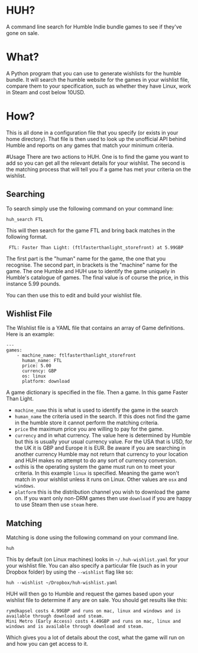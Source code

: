 # HUH?
A command line search for Humble Indie bundle games to see if they've gone on sale.

# What?
A Python program that you can use to generate wishlists for the humble bundle. It will search the humble website for the games in your wishlist file, compare them to your specification, such as whether they have Linux, work in Steam and cost below 10USD.

# How?
This is all done in a configuration file that you specify (or exists in your home directory). That file is then used to look up the unofficial API behind Humble and reports on any games that match your minimum criteria.

#Usage
There are two actions to HUH. One is to find the game you want to add so you can get all the relevant details for your wishlist. The second is the matching process that will tell you if a game has met your criteria on the wishlist.
## Searching
To search simply use the following command on your command line:

    huh_search FTL
 
 This will then search for the game FTL and bring back matches in the following format.
 
     FTL: Faster Than Light: (ftlfasterthanlight_storefront) at 5.99GBP

The first part is the "human" name for the game, the one that you recognise. The second part, in brackets is the "machine" name for the game. The one Humble and HUH use to identify the game uniquely in Humble's catalogue of games. The final value is of course the price, in this instance 5.99 pounds.

You can then use this to edit and build your wishlist file.

## Wishlist File
The Wishlist file is a YAML file that contains an array of Game definitions. Here is an example:

    ---
    games:
        - machine_name: ftlfasterthanlight_storefront
          human_name: FTL
          price: 5.00
          currency: GBP
          os: linux
          platform: download

A game dictionary is specified in the file. Then a game. In this game Faster Than Light.

-  `machine_name` this is what is used to identify the game in the search
- `human_name` the criteria used in the search. If this does not find the game in the humble store it cannot perform the matching criteria.
- `price` the maximum price you are willing to pay for the game.
- `currency` and in what currency. The value here is determined by Humble but this is usually your usual currency value. For the USA that is USD, for the UK it is GBP and Europe it is EUR. Be aware if you are searching in another currency Humble may not return that currency to your location and HUH makes no attempt to do any sort of currency conversion.
- `os`this is the operating system the game must run on to meet your criteria. In this example `linux` is specified. Meaning the game won't match in your wishlist unless it runs on Linux. Other values are `osx` and `windows`.
- `platform` this is the distribution channel you wish to download the game on. If you want only non-DRM games then use `download` if you are happy to use Steam then use `steam` here.

## Matching
Matching is done using the following command on your command line.

    huh

This by default (on Linux machines) looks in `~/.huh-wishlist.yaml` for your your wishlist file. You can also specify a particular file (such as in your Dropbox folder) by using the `--wishlist` flag like so:

    huh --wishlist ~/Dropbox/huh-wishlist.yaml

HUH will then go to Humble and request the games based upon your wishlist file to determine if any are on sale. You should get results like this:

	rymdkapsel costs 4.99GBP and runs on mac, linux and windows and is available through download and steam.
	Mini Metro (Early Access) costs 4.49GBP and runs on mac, linux and windows and is available through download and steam.

Which gives you a lot of details about the cost, what the game will run on and how you can get access to it.
